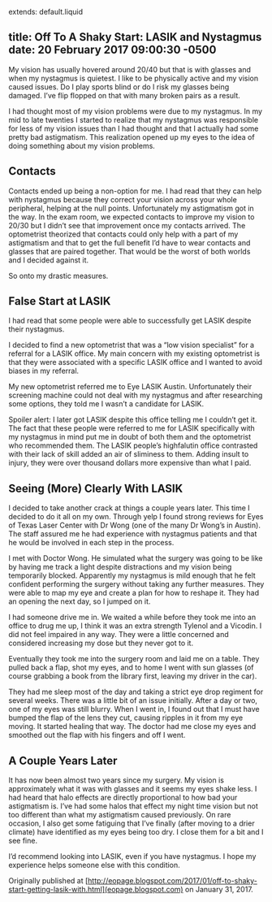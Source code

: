 extends: default.liquid

title: Off To A Shaky Start: LASIK and Nystagmus
date: 20 February 2017 09:00:30 -0500
---

My vision has usually hovered around 20/40 but that is with glasses and when my nystagmus is quietest. I like to be physically active and my vision caused issues. Do I play sports blind or do I risk my glasses being damaged. I’ve flip flopped on that with many broken pairs as a result.

I had thought most of my vision problems were due to my nystagmus. In my mid to late twenties I started to realize that my nystagmus was responsible for less of my vision issues than I had thought and that I actually had some pretty bad astigmatism. This realization opened up my eyes to the idea of doing something about my vision problems.

## Contacts

Contacts ended up being a non-option for me. I had read that they can help with nystagmus because they correct your vision across your whole peripheral, helping at the null points. Unfortunately my astigmatism got in the way. In the exam room, we expected contacts to improve my vision to 20/30 but I didn’t see that improvement once my contacts arrived. The optometrist theorized that contacts could only help with a part of my astigmatism and that to get the full benefit I’d have to wear contacts and glasses that are paired together. That would be the worst of both worlds and I decided against it.

So onto my drastic measures.

## False Start at LASIK

I had read that some people were able to successfully get LASIK despite their nystagmus.

I decided to find a new optometrist that was a “low vision specialist” for a referral for a LASIK office. My main concern with my existing optometrist is that they were associated with a specific LASIK office and I wanted to avoid biases in my referral.

My new optometrist referred me to Eye LASIK Austin. Unfortunately their screening machine could not deal with my nystagmus and after researching some options, they told me I wasn’t a candidate for LASIK.

Spoiler alert: I later got LASIK despite this office telling me I couldn’t get it. The fact that these people were referred to me for LASIK specifically with my nystagmus in mind put me in doubt of both them and the optometrist who recommended them. The LASIK people’s highfalutin office contrasted with their lack of skill added an air of sliminess to them. Adding insult to injury, they were over thousand dollars more expensive than what I paid.

## Seeing (More) Clearly With LASIK

I decided to take another crack at things a couple years later. This time I decided to do it all on my own. Through yelp I found strong reviews for Eyes of Texas Laser Center with Dr Wong (one of the many Dr Wong’s in Austin). The staff assured me he had experience with nystagmus patients and that he would be involved in each step in the process.

I met with Doctor Wong. He simulated what the surgery was going to be like by having me track a light despite distractions and my vision being temporarily blocked. Apparently my nystagmus is mild enough that he felt confident performing the surgery without taking any further measures. They were able to map my eye and create a plan for how to reshape it. They had an opening the next day, so I jumped on it.

I had someone drive me in. We waited a while before they took me into an office to drug me up, I think it was an extra strength Tylenol and a Vicodin. I did not feel impaired in any way. They were a little concerned and considered increasing my dose but they never got to it.

Eventually they took me into the surgery room and laid me on a table. They pulled back a flap, shot my eyes, and to home I went with sun glasses (of course grabbing a book from the library first, leaving my driver in the car).

They had me sleep most of the day and taking a strict eye drop regiment for several weeks. There was a little bit of an issue initially. After a day or two, one of my eyes was still blurry. When I went in, I found out that I must have bumped the flap of the lens they cut, causing ripples in it from my eye moving. It started healing that way. The doctor had me close my eyes and smoothed out the flap with his fingers and off I went.

## A Couple Years Later

It has now been almost two years since my surgery. My vision is approximately what it was with glasses and it seems my eyes shake less. I had heard that halo effects are directly proportional to how bad your astigmatism is. I’ve had some halos that effect my night time vision but not too different than what my astigmatism caused previously. On rare occasion, I also get some fatiguing that I’ve finally (after moving to a drier climate) have identified as my eyes being too dry. I close them for a bit and I see fine.

I’d recommend looking into LASIK, even if you have nystagmus. I hope my experience helps someone else with this condition.

Originally published at [http://eopage.blogspot.com/2017/01/off-to-shaky-start-getting-lasik-with.html](eopage.blogspot.com) on January 31, 2017.

